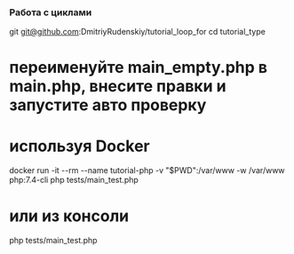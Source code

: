 ### Работа с циклами

git git@github.com:DmitriyRudenskiy/tutorial_loop_for
cd tutorial_type

# переименуйте main_empty.php в main.php, внесите правки и запустите авто проверку

# используя Docker
docker run -it --rm --name tutorial-php -v "$PWD":/var/www -w /var/www php:7.4-cli php tests/main_test.php

# или из консоли
php tests/main_test.php